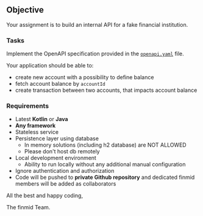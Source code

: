 ## Objective
Your assignment is to build an internal API for a fake financial institution.

### Tasks
Implement the OpenAPI specification provided in the [`openapi.yaml`](openapi.yaml) file.

Your application should be able to:
- create new account with a possibility to define balance
- fetch account balance by `accountId`
- create transaction between two accounts, that impacts account balance

### Requirements
- Latest **Kotlin** or **Java** 
- **Any framework**
- Stateless service 
- Persistence layer using database
    - In memory solutions (including h2 database) are NOT ALLOWED 
    - Please don't host db remotely
- Local development environment 
    - Ability to run locally without any additional manual configuration    
- Ignore authentication and authorization
- Code will be pushed to **private Github repository** and dedicated finmid members will be added as collaborators 

All the best and happy coding,

The finmid Team.

